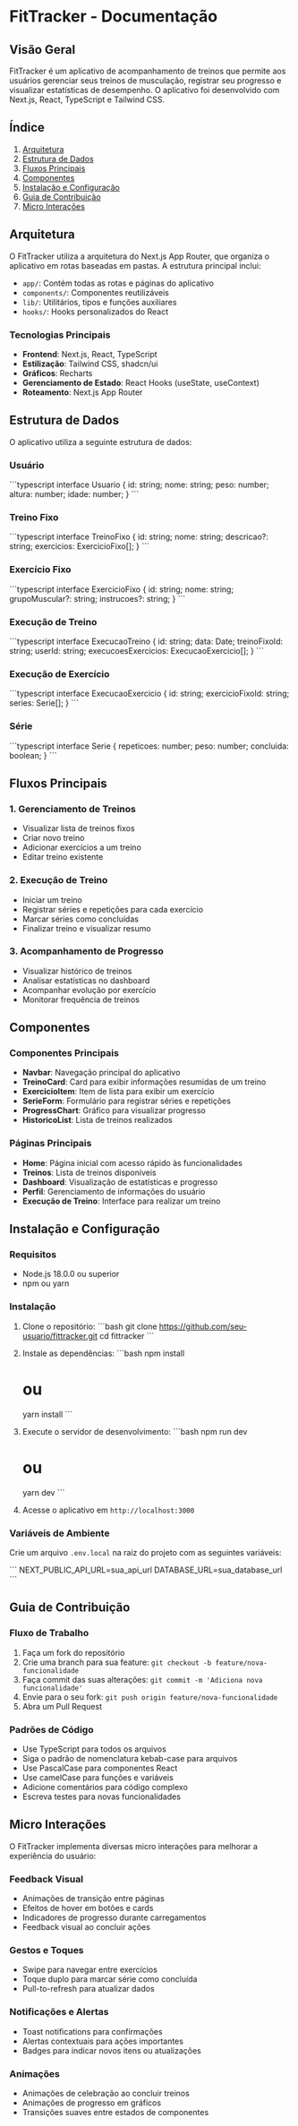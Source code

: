 # FitTracker - Documentação

## Visão Geral

FitTracker é um aplicativo de acompanhamento de treinos que permite aos usuários gerenciar seus treinos de musculação, registrar seu progresso e visualizar estatísticas de desempenho. O aplicativo foi desenvolvido com Next.js, React, TypeScript e Tailwind CSS.

## Índice

1. [Arquitetura](#arquitetura)
2. [Estrutura de Dados](#estrutura-de-dados)
3. [Fluxos Principais](#fluxos-principais)
4. [Componentes](#componentes)
5. [Instalação e Configuração](#instalação-e-configuração)
6. [Guia de Contribuição](#guia-de-contribuição)
7. [Micro Interações](#micro-interações)

## Arquitetura

O FitTracker utiliza a arquitetura do Next.js App Router, que organiza o aplicativo em rotas baseadas em pastas. A estrutura principal inclui:

- `app/`: Contém todas as rotas e páginas do aplicativo
- `components/`: Componentes reutilizáveis
- `lib/`: Utilitários, tipos e funções auxiliares
- `hooks/`: Hooks personalizados do React

### Tecnologias Principais

- **Frontend**: Next.js, React, TypeScript
- **Estilização**: Tailwind CSS, shadcn/ui
- **Gráficos**: Recharts
- **Gerenciamento de Estado**: React Hooks (useState, useContext)
- **Roteamento**: Next.js App Router

## Estrutura de Dados

O aplicativo utiliza a seguinte estrutura de dados:

### Usuário

\`\`\`typescript
interface Usuario {
  id: string;
  nome: string;
  peso: number;
  altura: number;
  idade: number;
}
\`\`\`

### Treino Fixo

\`\`\`typescript
interface TreinoFixo {
  id: string;
  nome: string;
  descricao?: string;
  exercicios: ExercicioFixo[];
}
\`\`\`

### Exercício Fixo

\`\`\`typescript
interface ExercicioFixo {
  id: string;
  nome: string;
  grupoMuscular?: string;
  instrucoes?: string;
}
\`\`\`

### Execução de Treino

\`\`\`typescript
interface ExecucaoTreino {
  id: string;
  data: Date;
  treinoFixoId: string;
  userId: string;
  execucoesExercicios: ExecucaoExercicio[];
}
\`\`\`

### Execução de Exercício

\`\`\`typescript
interface ExecucaoExercicio {
  id: string;
  exercicioFixoId: string;
  series: Serie[];
}
\`\`\`

### Série

\`\`\`typescript
interface Serie {
  repeticoes: number;
  peso: number;
  concluida: boolean;
}
\`\`\`

## Fluxos Principais

### 1. Gerenciamento de Treinos

- Visualizar lista de treinos fixos
- Criar novo treino
- Adicionar exercícios a um treino
- Editar treino existente

### 2. Execução de Treino

- Iniciar um treino
- Registrar séries e repetições para cada exercício
- Marcar séries como concluídas
- Finalizar treino e visualizar resumo

### 3. Acompanhamento de Progresso

- Visualizar histórico de treinos
- Analisar estatísticas no dashboard
- Acompanhar evolução por exercício
- Monitorar frequência de treinos

## Componentes

### Componentes Principais

- **Navbar**: Navegação principal do aplicativo
- **TreinoCard**: Card para exibir informações resumidas de um treino
- **ExercicioItem**: Item de lista para exibir um exercício
- **SerieForm**: Formulário para registrar séries e repetições
- **ProgressChart**: Gráfico para visualizar progresso
- **HistoricoList**: Lista de treinos realizados

### Páginas Principais

- **Home**: Página inicial com acesso rápido às funcionalidades
- **Treinos**: Lista de treinos disponíveis
- **Dashboard**: Visualização de estatísticas e progresso
- **Perfil**: Gerenciamento de informações do usuário
- **Execução de Treino**: Interface para realizar um treino

## Instalação e Configuração

### Requisitos

- Node.js 18.0.0 ou superior
- npm ou yarn

### Instalação

1. Clone o repositório:
   \`\`\`bash
   git clone https://github.com/seu-usuario/fittracker.git
   cd fittracker
   \`\`\`

2. Instale as dependências:
   \`\`\`bash
   npm install
   # ou
   yarn install
   \`\`\`

3. Execute o servidor de desenvolvimento:
   \`\`\`bash
   npm run dev
   # ou
   yarn dev
   \`\`\`

4. Acesse o aplicativo em `http://localhost:3000`

### Variáveis de Ambiente

Crie um arquivo `.env.local` na raiz do projeto com as seguintes variáveis:

\`\`\`
NEXT_PUBLIC_API_URL=sua_api_url
DATABASE_URL=sua_database_url
\`\`\`

## Guia de Contribuição

### Fluxo de Trabalho

1. Faça um fork do repositório
2. Crie uma branch para sua feature: `git checkout -b feature/nova-funcionalidade`
3. Faça commit das suas alterações: `git commit -m 'Adiciona nova funcionalidade'`
4. Envie para o seu fork: `git push origin feature/nova-funcionalidade`
5. Abra um Pull Request

### Padrões de Código

- Use TypeScript para todos os arquivos
- Siga o padrão de nomenclatura kebab-case para arquivos
- Use PascalCase para componentes React
- Use camelCase para funções e variáveis
- Adicione comentários para código complexo
- Escreva testes para novas funcionalidades

## Micro Interações

O FitTracker implementa diversas micro interações para melhorar a experiência do usuário:

### Feedback Visual

- Animações de transição entre páginas
- Efeitos de hover em botões e cards
- Indicadores de progresso durante carregamentos
- Feedback visual ao concluir ações

### Gestos e Toques

- Swipe para navegar entre exercícios
- Toque duplo para marcar série como concluída
- Pull-to-refresh para atualizar dados

### Notificações e Alertas

- Toast notifications para confirmações
- Alertas contextuais para ações importantes
- Badges para indicar novos itens ou atualizações

### Animações

- Animações de celebração ao concluir treinos
- Animações de progresso em gráficos
- Transições suaves entre estados de componentes
